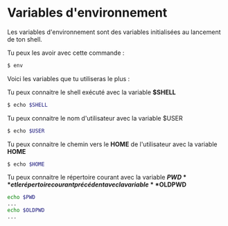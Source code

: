 # Variables d'environnement

Les variables d'environnement sont des variables initialisées au lancement de
ton shell.

Tu peux les avoir avec cette commande :
```sh
$ env
```

Voici les variables que tu utiliseras le plus :

Tu peux connaitre le shell exécuté avec la variable **$SHELL**

```sh
$ echo $SHELL
```

Tu peux connaitre le nom d'utilisateur avec la variable $USER

```sh
$ echo $USER
```

Tu peux connaitre le chemin vers le **HOME** de l'utilisateur avec la variable
**HOME**

```sh
$ echo $HOME
```

Tu peux connaitre le répertoire courant avec la variable **$PWD** et le
répertoire courant précédent avec la variable **$OLDPWD**

```sh
echo $PWD
...
echo $OLDPWD
...
```
